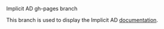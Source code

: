 Implicit AD gh-pages branch

This branch is used to display the Implicit AD
[documentation](http://bradbell.github.io/implicit_ad/doc/index.html).

